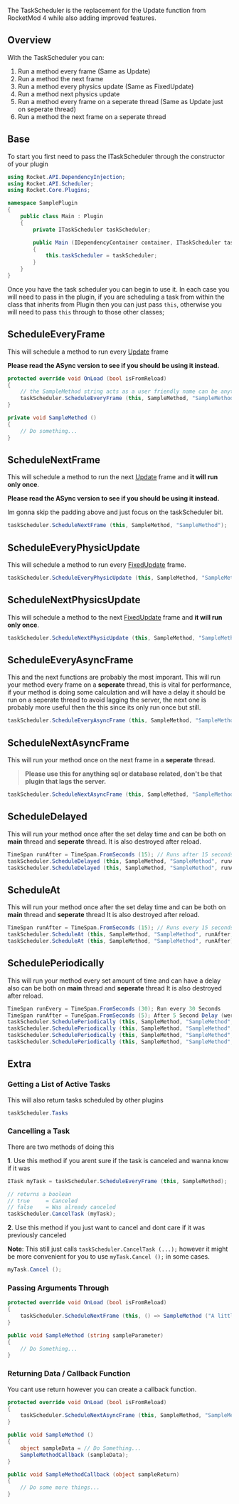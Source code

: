 The TaskScheduler is the replacement for the Update function from RocketMod 4 while also adding improved features.

## Overview
With the TaskScheduler you can:

1. Run a method every frame (Same as Update)
2. Run a method the next frame
3. Run a method every physics update (Same as FixedUpdate)
4. Run a method next physics update
5. Run a method every frame on a seperate thread (Same as Update just on seperate thread)
6. Run a method the next frame on a seperate thread

## Base
To start you first need to pass the ITaskScheduler through the constructor of your plugin

```csharp
using Rocket.API.DependencyInjection;
using Rocket.API.Scheduler;
using Rocket.Core.Plugins;

namespace SamplePlugin
{
	public class Main : Plugin
	{
		private ITaskScheduler taskScheduler;

		public Main (IDependencyContainer container, ITaskScheduler taskScheduler) : base ("Sample Plugin", container)
		{
			this.taskScheduler = taskScheduler;
		}
	}
}
```

Once you have the task scheduler you can begin to use it. In each case you will need to pass in the plugin, if you are scheduling a task from within the class that inherits from Plugin then you can just pass `this`, otherwise you will need to pass `this` through to those other classes;

## ScheduleEveryFrame
This will schedule a method to run every [Update](https://docs.unity3d.com/ScriptReference/MonoBehaviour.Update.html) frame

**Please read the ASync version to see if you should be using it instead.**

```csharp
protected override void OnLoad (bool isFromReload)
{
	// the SampleMethod string acts as a user friendly name can be anything you want
	taskScheduler.ScheduleEveryFrame (this, SampleMethod, "SampleMethod");
}

private void SampleMethod ()
{
	// Do something...
}
```

## ScheduleNextFrame
This will schedule a method to run the next [Update](https://docs.unity3d.com/ScriptReference/MonoBehaviour.Update.html) frame and **it will run only once**. 

**Please read the ASync version to see if you should be using it instead.**

Im gonna skip the padding above and just focus on the taskScheduler bit.

```csharp
taskScheduler.ScheduleNextFrame (this, SampleMethod, "SampleMethod");
```

## ScheduleEveryPhysicUpdate
This will schedule a method to run every [FixedUpdate](https://docs.unity3d.com/ScriptReference/MonoBehaviour.FixedUpdate.html) frame.

```csharp
taskScheduler.ScheduleEveryPhysicUpdate (this, SampleMethod, "SampleMethod");
```

## ScheduleNextPhysicsUpdate
This will schedule a method to the next [FixedUpdate](https://docs.unity3d.com/ScriptReference/MonoBehaviour.FixedUpdate.html) frame and **it will run only once**.

```csharp
taskScheduler.ScheduleNextPhysicUpdate (this, SampleMethod, "SampleMethod");
```

## ScheduleEveryAsyncFrame
This and the next functions are probably the most imporant. This will run your method every frame on a **seperate** thread, this is vital for performance, if your method is doing some calculation and will have a delay it should be run on a seperate thread to avoid lagging the server, the next one is probably more useful then the this since its only run once but still.

```csharp
taskScheduler.ScheduleEveryAsyncFrame (this, SampleMethod, "SampleMethod");
```

## ScheduleNextAsyncFrame
This will run your method once on the next frame in a **seperate** thread.

> **Please use this for anything sql or database related, don't be that plugin that lags the server.**

```csharp
taskScheduler.ScheduleNextAsyncFrame (this, SampleMethod, "SampleMethod");
```

## ScheduleDelayed
This will run your method once after the set delay time and can be both on **main** thread and **seperate** thread.
It is also destroyed after reload.

```csharp
TimeSpan runAfter = TimeSpan.FromSeconds (15); // Runs after 15 seconds
taskScheduler.ScheduleDelayed (this, SampleMethod, "SampleMethod", runAfter, true); // Async
taskScheduler.ScheduleDelayed (this, SampleMethod, "SampleMethod", runAfter); // No Async
```

## ScheduleAt
This will run your method once after the set delay time and can be both on **main** thread and **seperate** thread
It is also destroyed after reload.

```csharp
TimeSpan runAfter = TimeSpan.FromSeconds (15); // Runs every 15 seconds
taskScheduler.ScheduleAt (this, SampleMethod, "SampleMethod", runAfter, true); // Async
taskScheduler.ScheduleAt (this, SampleMethod, "SampleMethod", runAfter); // No Async
```

## SchedulePeriodically
This will run your method every set amount of time and can have a delay also can be both on **main** thread and **seperate** thread
It is also destroyed after reload.

```csharp
TimeSpan runEvery = TimeSpan.FromSeconds (30); Run every 30 Seconds
TimeSpan runAfter = TuneSpan.FromSeconds (5); After 5 Second Delay (were applicable)
taskScheduler.SchedulePeriodically (this, SampleMethod, "SampleMethod", runEvery, null, true); // Async
taskScheduler.SchedulePeriodically (this, SampleMethod, "SampleMethod", runEvery, runAfter, true); // Delayed Async
taskScheduler.SchedulePeriodically (this, SampleMethod, "SampleMethod", runEvery); // No Async
taskScheduler.SchedulePeriodically (this, SampleMethod, "SampleMethod", runEvery, runAfter); // Delayed
```

## Extra

### Getting a List of Active Tasks

This will also return tasks scheduled by other plugins
```csharp
taskScheduler.Tasks
```

### Cancelling a Task

There are two methods of doing this

**1**. Use this method if you arent sure if the task is canceled and wanna know if it was
```csharp
ITask myTask = taskScheduler.ScheduleEveryFrame (this, SampleMethod);

// returns a boolean
// true 	= Canceled
// false 	= Was already canceled
taskScheduler.CancelTask (myTask);
```

**2**. Use this method if you just want to cancel and dont care if it was previously canceled

**Note**: This still just calls `taskScheduler.CancelTask (...);` however it might be more convenient for you to use `myTask.Cancel ();` in some cases.
```csharp
myTask.Cancel ();
```

### Passing Arguments Through

```csharp
protected override void OnLoad (bool isFromReload)
{
	taskScheduler.ScheduleNextFrame (this, () => SampleMethod ("A little touch of wizard"), "Wizard's SampleMethod");
}

public void SampleMethod (string sampleParameter)
{
	// Do Something...
}
```

### Returning Data / Callback Function
You cant use return however you can create a callback function.

```csharp
protected override void OnLoad (bool isFromReload)
{
    taskScheduler.ScheduleNextAsyncFrame (this, SampleMethod, "SampleMethod");
}

public void SampleMethod ()
{
	object sampleData = // Do Something...
	SampleMethodCallback (sampleData);
}

public void SampleMethodCallback (object sampleReturn)
{
	// Do some more things...
}
```
